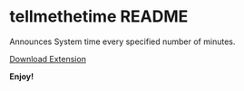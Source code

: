 # tellmethetime README

Announces System time every specified number of minutes.

[Download Extension](https://github.com/AbhishekGowda28/vscode-theme/raw/master/tellmethetime/tellmethetime-0.0.1.vsix)

**Enjoy!**
